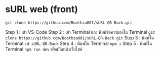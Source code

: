 # sURL web (front) 
```
git clone https://github.com/Boothza001/sURL-QR-Back.git
```
Step 1 : เข้า VS-Code
Step 2 : เข้า Terminal และ พิมพ์ข้อความลงใน Terminal ```git clone https://github.com/Boothza001/sURL-QR-Back.git```
Step 3 : พิมพ์ใน Terminal ```cd sURL-QR-Back```
Step 4 : พิมพ์ใน Terminal ```npm i```
Step 5 : พิมพ์ใน Terminal ```npm run dev``` เพื่อเปิดหน้าเว็บไซต์
